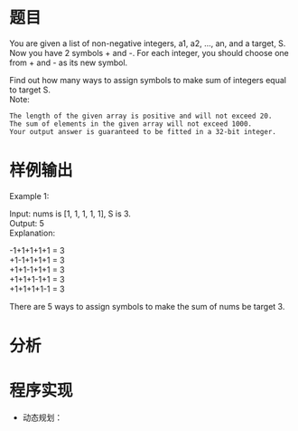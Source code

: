 # 题目
 You are given a list of non-negative integers, a1, a2, ..., an, and a target, S. Now you have 2 symbols + and -. For each integer, you should choose one from + and - as its new symbol.

Find out how many ways to assign symbols to make sum of integers equal to target S.\
Note:

    The length of the given array is positive and will not exceed 20.
    The sum of elements in the given array will not exceed 1000.
    Your output answer is guaranteed to be fitted in a 32-bit integer.
# 样例输出
Example 1:

Input: nums is [1, 1, 1, 1, 1], S is 3.\
Output: 5\
Explanation: 

-1+1+1+1+1 = 3\
+1-1+1+1+1 = 3\
+1+1-1+1+1 = 3\
+1+1+1-1+1 = 3\
+1+1+1+1-1 = 3

There are 5 ways to assign symbols to make the sum of nums be target 3.
# 分析

# 程序实现
* 动态规划：
```cpp

```